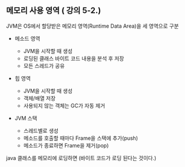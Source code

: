## 메모리 사용 영역 ( 강의 5-2.)

JVM은 OS에서 할당받은 메모리 영역(Runtime Data Area)을 세 영역으로 구분 

- 메소드 영역
    - JVM을 시작할 때 생성
    - 로딩된 클래스 바이트 코드 내용을 분석 후 저장
    - 모든 스레드가 공유

- 힙 영역
    - JVM을 시작할 때 생성
    - 객체/배열 저장
    - 사용되지 않는 객체는 GC가 자동 제거

- JVM 스택 
    - 스레드별로 생성
    - 메소드를 호출할 때마다 Frame을 스택에 추가(push)
    - 메소드가 종료하면 Frame을 제거(pop)
    

java 클래스를 메모리에 로딩하면
(바이트 코드가 로딩 된다는 것이다.)


